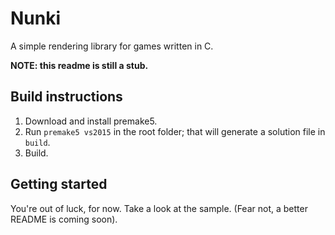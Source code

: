 # Nunki
A simple rendering library for games written in C.

__NOTE: this readme is still a stub.__

## Build instructions
1. Download and install premake5.
2. Run `premake5 vs2015` in the root folder; that will generate a solution file in `build`.
3. Build.

## Getting started
You're out of luck, for now. Take a look at the sample. (Fear not, a better README is coming soon).
